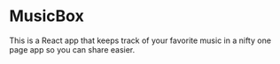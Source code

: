 # MusicBox
This is a React app that keeps track of your favorite music in a nifty one page app so you can share easier.
